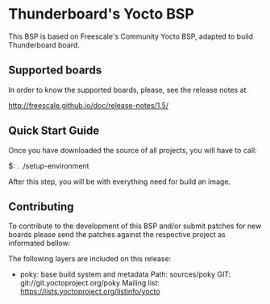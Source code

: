 Thunderboard's Yocto BSP
===============================

This BSP is based on Freescale's Community Yocto BSP, adapted to build
Thunderboard board.

Supported boards
----------------

In order to know the supported boards, please, see the release notes at

   http://freescale.github.io/doc/release-notes/1.5/

Quick Start Guide
-----------------

Once you have downloaded the source of all projects, you will have to
call:

$: . ./setup-environment <build directory>

After this step, you will be with everything need for build an image.

Contributing
------------

To contribute to the development of this BSP and/or submit patches for
new boards please send the patches against the respective project as
informated bellow:

The following layers are included on this release:

 * poky: base build system and metadata
   Path: sources/poky
   GIT: git://git.yoctoproject.org/poky
   Mailing list: https://lists.yoctoproject.org/listinfo/yocto


